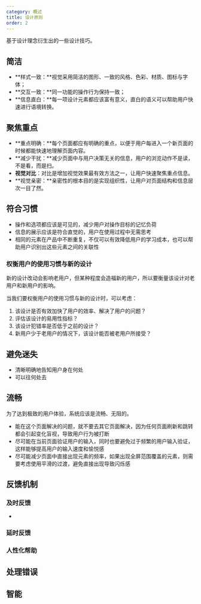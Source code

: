 ```yaml
---
category: 概述
title: 设计原则
order: 2
---
```


基于设计理念衍生出的一些设计技巧。

## 简洁

- **样式一致：**视觉采用简洁的图形、一致的风格、色彩、材质、图标与字体；
- **交互一致：**同一功能的操作行为保持一致；
- **信息直白：**每一项设计元素都应该富有意义，直白的语义可以帮助用户快速进行语境转换。

## 聚焦重点

- **重点明确：**每个页面都应有明确的重点，以便于用户每进入一个新页面的时候都能快速地理解页面内容。
- **减少干扰：**减少页面中与用户决策无关的信息，用户的浏览动作不是读，不是看，而是扫。
- **视觉对比**：对比是增加视觉效果最有效方法之一，让用户快速聚焦重点信息。
- **视觉亲密：**亲密性的根本目的是实现组织性，让用户对页面结构和信息层次一目了然。

## 符合习惯

- 操作和选项都应该是可见的，减少用户对操作目标的记忆负荷
- 信息的展示应该是符合直觉的，用户在使用过程中无需思考
- 相同的元素在产品中不断重复，不仅可以有效降低用户的学习成本，也可以帮助用户识别出这些元素之间的关联性

### 权衡用户的使用习惯与新的设计

新的设计改动会影响老用户，但某种程度会造福新的用户，所以要衡量该设计对老用户和新用户的影响。

当我们要权衡用户的使用习惯与新的设计时，可以考虑：

1. 该设计是否有效加快了用户的效率、解决了用户的问题？
2. 评估该设计的易用性指标？
3. 该设计犯错率是否低于之前的设计？
4. 新用户少于老用户的情况下，该设计能否被老用户所接受？

## 避免迷失

- 清晰明确地告知用户身在何处
- 可以往何处去

## 流畅

为了达到极致的用户体验，系统应该是流畅、无阻的。

- 能在这个页面解决的问题，就不要去其它页面解决，因为任何页面刷新和跳转都会引起变化盲视，导致用户行为被打断
- 尽可能在当前页面验证用户的输入，同时也要避免过于频繁的用户输入验证，这样能够提高用户的输入速度和愉悦感
- 尽可能减少页面中直接出现元素的频率，如果出现全屏范围覆盖的元素，则需要考虑使用平滑的过渡，避免直接出现导致闪烁感

## 反馈机制

### 及时反馈

- 

### 延时反馈

### 人性化帮助

## 处理错误

## 智能
